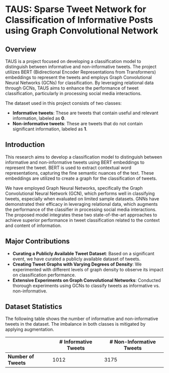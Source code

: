 # TAUS: Sparse Tweet Network for Classification of Informative Posts using Graph Convolutional Network

## Overview
TAUS is a project focused on developing a classification model to distinguish between informative and non-informative tweets. The project utilizes BERT (Bidirectional Encoder Representations from Transformers) embeddings to represent the tweets and employs Graph Convolutional Neural Networks (GCNs) for classification. By leveraging relational data through GCNs, TAUS aims to enhance the performance of tweet classification, particularly in processing social media interactions.

The dataset used in this project consists of two classes:
- **Informative tweets**: These are tweets that contain useful and relevant information, labeled as **0**.
- **Non-informative tweets**: These are tweets that do not contain significant information, labeled as **1**.


## Introduction
This research aims to develop a classification model to distinguish between informative and non-informative tweets using BERT embeddings to represent the tweet. BERT is used to extract contextual word representations, capturing the fine semantic nuances of the text. These embeddings are utilized to create a graph for the classification of tweets.

We have employed Graph Neural Networks, specifically the Graph Convolutional Neural Network (GCN), which performs well in classifying tweets, especially when evaluated on limited sample datasets. GNNs have demonstrated their efficacy in leveraging relational data, which augments the performance of the classifier in processing social media interactions. The proposed model integrates these two state-of-the-art approaches to achieve superior performance in tweet classification related to the context and content of information.


## Major Contributions
- **Curating a Publicly Available Tweet Dataset**: Based on a significant event, we have curated a publicly available dataset of tweets.
- **Creating Tweet Graphs with Varying Degrees of Density**: We experimented with different levels of graph density to observe its impact on classification performance.
- **Extensive Experiments on Graph Convolutional Networks**: Conducted thorough experiments using GCNs to classify tweets as informative vs. non-informative.

## Dataset Statistics
The following table shows the number of informative and non-informative tweets in the dataset. The imbalance in both classes is mitigated by applying augmentation.

|                      | **# Informative Tweets** | **# Non-Informative Tweets** |
|----------------------|--------------------------|------------------------------|
| **Number of Tweets** | 1012                     | 3175                         |



